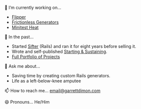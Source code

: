 🔭 I’m currently working on...
- [Flipper](https://flippercloud.io)
- [Frictionless Generators](https://garrettdimon.com/products/frictionless-generators)
- [Minitest Heat](https://garrettdimon.com/work/projects/minitest-heat)

💾 In the past...
- Started [Sifter](https://sifterapp.com) (Rails) and ran it for eight years before selling it.
- Wrote and self-published [Starting & Sustaining](https://startingandsustaining.com).
- [Full Portfolio of Projects](https://garrettdimon.com/work)
 
💬 Ask me about...
- Saving time by creating custom Rails generators.
- Life as a left-below-knee amputee

📫 How to reach me...
email@garrettdimon.com

😄 Pronouns...
He/Him
